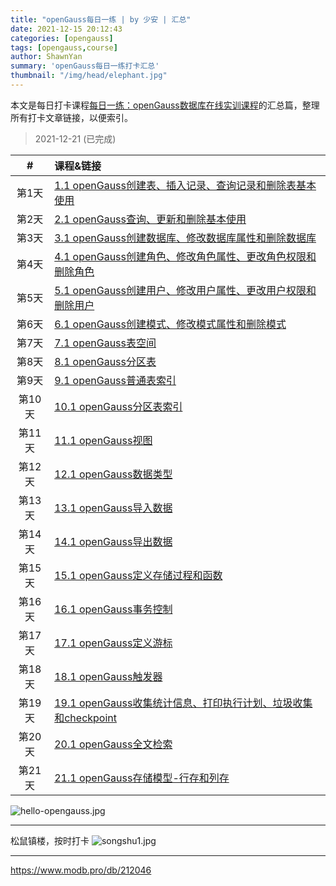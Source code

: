```yaml
---
title: "openGauss每日一练 | by 少安 | 汇总"
date: 2021-12-15 20:12:43
categories: [opengauss]
tags: [opengauss,course]
author: ShawnYan
summary: 'openGauss每日一练打卡汇总'
thumbnail: "/img/head/elephant.jpg"
---
```



本文是每日打卡课程[每日一练：openGauss数据库在线实训课程](https://www.modb.pro/course/133)的汇总篇，整理所有打卡文章链接，以便索引。

> 2021-12-21 (已完成)

|#| 课程&链接                                                                         |
|:---:|:------------------------------------------------------------------------------|
|第1天| [1.1 openGauss创建表、插入记录、查询记录和删除表基本使用](https://www.modb.pro/db/212051)          |
|第2天| [2.1 openGauss查询、更新和删除基本使用](https://www.modb.pro/db/212053)                   |
|第3天| [3.1 openGauss创建数据库、修改数据库属性和删除数据库](https://www.modb.pro/db/212059)            |
|第4天| [4.1 openGauss创建角色、修改角色属性、更改角色权限和删除角色](https://www.modb.pro/db/212061)        |
|第5天| [5.1 openGauss创建用户、修改用户属性、更改用户权限和删除用户](https://www.modb.pro/db/212512)        |
|第6天| [6.1 openGauss创建模式、修改模式属性和删除模式](https://www.modb.pro/db/213272)               |
|第7天| [7.1 openGauss表空间](https://www.modb.pro/db/213274)                            |
|第8天| [8.1 openGauss分区表](https://www.modb.pro/db/213280)                            |
|第9天| [9.1 openGauss普通表索引](https://www.modb.pro/db/213284)                          |
|第10天| [10.1 openGauss分区表索引](https://www.modb.pro/db/213285)                         |
|第11天| [11.1 openGauss视图](https://www.modb.pro/db/214484)                            |
|第12天| [12.1 openGauss数据类型](https://www.modb.pro/db/214488)                          |
|第13天| [13.1 openGauss导入数据](https://www.modb.pro/db/214490)                          |
|第14天| [14.1 openGauss导出数据](https://www.modb.pro/db/214492)                          |
|第15天| [15.1 openGauss定义存储过程和函数](https://www.modb.pro/db/214504)                     |
|第16天| [16.1 openGauss事务控制](https://www.modb.pro/db/214886)                          |
|第17天| [17.1 openGauss定义游标](https://www.modb.pro/db/214890)                          |
|第18天| [18.1 openGauss触发器](https://www.modb.pro/db/215831)                           |
|第19天| [19.1 openGauss收集统计信息、打印执行计划、垃圾收集和checkpoint](https://www.modb.pro/db/216112) |
|第20天| [20.1 openGauss全文检索](https://www.modb.pro/db/216362)                          |
|第21天| [21.1 openGauss存储模型-行存和列存](https://www.modb.pro/db/218379)                    |

![hello-opengauss.jpg](hello-opengauss.jpg)

---
松鼠镇楼，按时打卡
![songshu1.jpg](songshu1.jpg)

---
https://www.modb.pro/db/212046
